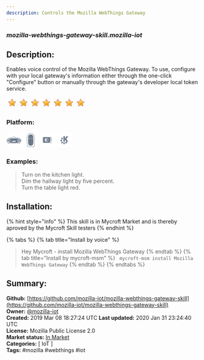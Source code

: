 ```yaml
---
description: Controls the Mozilla WebThings Gateway
---
```


### _mozilla-webthings-gateway-skill.mozilla-iot_  
## Description:  
Enables voice control of the Mozilla WebThings Gateway. To use, configure with
your local gateway's information either through the one-click "Configure"
button or manually through the gateway's developer local token service.  
  
![](../.gitbook/assets/star.png)![](../.gitbook/assets/star.png)![](../.gitbook/assets/star.png)![](../.gitbook/assets/star.png)![](../.gitbook/assets/star.png)![](../.gitbook/assets/star.png)![](../.gitbook/assets/star.png)  
  
### Platform:  
 ![Mark I](../.gitbook/assets/mark-1-icon.png)  ![Mark II](../.gitbook/assets/mark-2-icon.png)  ![Picroft](../.gitbook/assets/picroft-icon.png)  ![plasmoid](../.gitbook/assets/kde.png)   
### Examples:  
> Turn on the kitchen light.  
> Dim the hallway light by five percent.  
> Turn the table light red.  
  
## Installation:  
{% hint style="info" %}
This skill is in Mycroft Market and is thereby aproved by the Mycroft Skill testers
{% endhint %}
    
{% tabs %}
{% tab title="Install by voice" %}
> Hey Mycroft - install Mozilla WebThings Gateway
{% endtab %}
  {% tab title="Install by mycroft-msm" %}
``` mycroft-msm install Mozilla WebThings Gateway```
{% endtab %}
  {% endtabs %}
    
## Summary:  
**Github:** [https://github.com/mozilla-iot/mozilla-webthings-gateway-skill](https://github.com/mozilla-iot/mozilla-webthings-gateway-skill)  
**Owner:** [@mozilla-iot](https://github.com/mozilla-iot)  
**Created:** 2019 Mar 08 18:27:24 UTC  **Last updated:** 2020 Jan 31 23:24:40 UTC  
**License:** Mozilla Public License 2.0  
**Market status:** [In Market](https://market.mycroft.ai/skill/mozilla-webthings-gateway-skill)  
**Categories:** [ IoT ]   
**Tags:** \#mozilla \#webthings \#iot   
